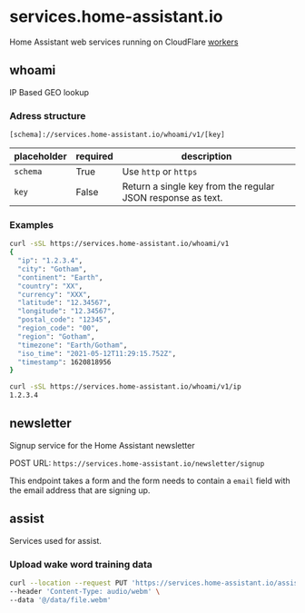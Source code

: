 # services.home-assistant.io

Home Assistant web services running on CloudFlare [workers](https://workers.cloudflare.com/)

## whoami

IP Based GEO lookup

### Adress structure

`[schema]://services.home-assistant.io/whoami/v1/[key]`

| placeholder | required | description                                                 |
| ----------- | -------- | ----------------------------------------------------------- |
| `schema`    | True     | Use `http` or `https`                                       |
| `key`       | False    | Return a single key from the regular JSON response as text. |

### Examples

```bash
curl -sSL https://services.home-assistant.io/whoami/v1
{
  "ip": "1.2.3.4",
  "city": "Gotham",
  "continent": "Earth",
  "country": "XX",
  "currency": "XXX",
  "latitude": "12.34567",
  "longitude": "12.34567",
  "postal_code": "12345",
  "region_code": "00",
  "region": "Gotham",
  "timezone": "Earth/Gotham",
  "iso_time": "2021-05-12T11:29:15.752Z",
  "timestamp": 1620818956
}
```

```bash
curl -sSL https://services.home-assistant.io/whoami/v1/ip
1.2.3.4
```

## newsletter

Signup service for the Home Assistant newsletter

POST URL: `https://services.home-assistant.io/newsletter/signup`

This endpoint takes a form and the form needs to contain a `email` field with the email address that are signing up.

## assist

Services used for assist.

### Upload wake word training data

```bash
curl --location --request PUT 'https://services.home-assistant.io/assist/wake_word/training_data/upload?distance=[distance]&speed=[speed]&wake_word=[name]' \
--header 'Content-Type: audio/webm' \
--data '@/data/file.webm'
```
